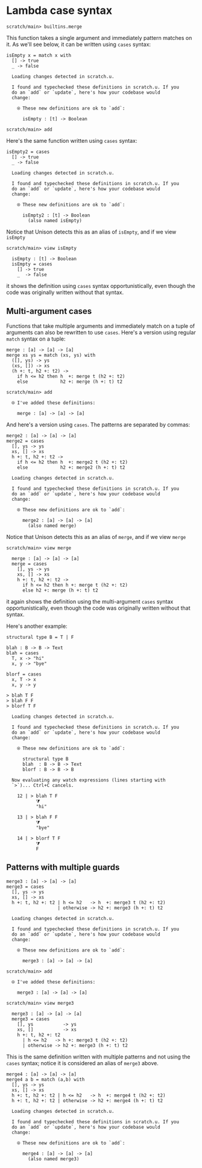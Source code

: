 # Lambda case syntax

``` ucm :hide
scratch/main> builtins.merge

```

This function takes a single argument and immediately pattern matches on it. As we'll see below, it can be written using `cases` syntax:

``` unison
isEmpty x = match x with
  [] -> true
  _ -> false
```

``` ucm :added-by-ucm
  Loading changes detected in scratch.u.

  I found and typechecked these definitions in scratch.u. If you
  do an `add` or `update`, here's how your codebase would
  change:
  
    ⍟ These new definitions are ok to `add`:
    
      isEmpty : [t] -> Boolean

```

``` ucm :hide
scratch/main> add

```

Here's the same function written using `cases` syntax:

``` unison
isEmpty2 = cases
  [] -> true
  _ -> false
```

``` ucm :added-by-ucm
  Loading changes detected in scratch.u.

  I found and typechecked these definitions in scratch.u. If you
  do an `add` or `update`, here's how your codebase would
  change:
  
    ⍟ These new definitions are ok to `add`:
    
      isEmpty2 : [t] -> Boolean
        (also named isEmpty)

```

Notice that Unison detects this as an alias of `isEmpty`, and if we view `isEmpty`

``` ucm
scratch/main> view isEmpty

  isEmpty : [t] -> Boolean
  isEmpty = cases
    [] -> true
    _  -> false

```

it shows the definition using `cases` syntax opportunistically, even though the code was originally written without that syntax.

## Multi-argument cases

Functions that take multiple arguments and immediately match on a tuple of arguments can also be rewritten to use `cases`. Here's a version using regular `match` syntax on a tuple:

``` unison :hide
merge : [a] -> [a] -> [a]
merge xs ys = match (xs, ys) with
  ([], ys) -> ys
  (xs, []) -> xs
  (h +: t, h2 +: t2) ->
    if h <= h2 then h  +: merge t (h2 +: t2)
    else            h2 +: merge (h +: t) t2
```

``` ucm
scratch/main> add

  ⍟ I've added these definitions:
  
    merge : [a] -> [a] -> [a]

```

And here's a version using `cases`. The patterns are separated by commas:

``` unison
merge2 : [a] -> [a] -> [a]
merge2 = cases
  [], ys -> ys
  xs, [] -> xs
  h +: t, h2 +: t2 ->
    if h <= h2 then h  +: merge2 t (h2 +: t2)
    else            h2 +: merge2 (h +: t) t2
```

``` ucm :added-by-ucm
  Loading changes detected in scratch.u.

  I found and typechecked these definitions in scratch.u. If you
  do an `add` or `update`, here's how your codebase would
  change:
  
    ⍟ These new definitions are ok to `add`:
    
      merge2 : [a] -> [a] -> [a]
        (also named merge)

```

Notice that Unison detects this as an alias of `merge`, and if we view `merge`

``` ucm
scratch/main> view merge

  merge : [a] -> [a] -> [a]
  merge = cases
    [], ys -> ys
    xs, [] -> xs
    h +: t, h2 +: t2 ->
      if h <= h2 then h +: merge t (h2 +: t2)
      else h2 +: merge (h +: t) t2

```

it again shows the definition using the multi-argument `cases` syntax opportunistically, even though the code was originally written without that syntax.

Here's another example:

``` unison
structural type B = T | F

blah : B -> B -> Text
blah = cases
  T, x -> "hi"
  x, y -> "bye"

blorf = cases
  x, T -> x
  x, y -> y

> blah T F
> blah F F
> blorf T F
```

``` ucm :added-by-ucm
  Loading changes detected in scratch.u.

  I found and typechecked these definitions in scratch.u. If you
  do an `add` or `update`, here's how your codebase would
  change:
  
    ⍟ These new definitions are ok to `add`:
    
      structural type B
      blah  : B -> B -> Text
      blorf : B -> B -> B
  
  Now evaluating any watch expressions (lines starting with
  `>`)... Ctrl+C cancels.

    12 | > blah T F
           ⧩
           "hi"
  
    13 | > blah F F
           ⧩
           "bye"
  
    14 | > blorf T F
           ⧩
           F

```

## Patterns with multiple guards

``` unison
merge3 : [a] -> [a] -> [a]
merge3 = cases
  [], ys -> ys
  xs, [] -> xs
  h +: t, h2 +: t2 | h <= h2   -> h  +: merge3 t (h2 +: t2)
                   | otherwise -> h2 +: merge3 (h +: t) t2
```

``` ucm :added-by-ucm
  Loading changes detected in scratch.u.

  I found and typechecked these definitions in scratch.u. If you
  do an `add` or `update`, here's how your codebase would
  change:
  
    ⍟ These new definitions are ok to `add`:
    
      merge3 : [a] -> [a] -> [a]

```

``` ucm
scratch/main> add

  ⍟ I've added these definitions:
  
    merge3 : [a] -> [a] -> [a]

scratch/main> view merge3

  merge3 : [a] -> [a] -> [a]
  merge3 = cases
    [], ys           -> ys
    xs, []           -> xs
    h +: t, h2 +: t2 
      | h <= h2   -> h +: merge3 t (h2 +: t2)
      | otherwise -> h2 +: merge3 (h +: t) t2

```

This is the same definition written with multiple patterns and not using the `cases` syntax; notice it is considered an alias of `merge3` above.

``` unison
merge4 : [a] -> [a] -> [a]
merge4 a b = match (a,b) with
  [], ys -> ys
  xs, [] -> xs
  h +: t, h2 +: t2 | h <= h2   -> h  +: merge4 t (h2 +: t2)
  h +: t, h2 +: t2 | otherwise -> h2 +: merge4 (h +: t) t2
```

``` ucm :added-by-ucm
  Loading changes detected in scratch.u.

  I found and typechecked these definitions in scratch.u. If you
  do an `add` or `update`, here's how your codebase would
  change:
  
    ⍟ These new definitions are ok to `add`:
    
      merge4 : [a] -> [a] -> [a]
        (also named merge3)

```
